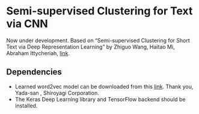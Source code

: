 # Semi-supervised Clustering for Text via CNN

Now under development.
Based on “Semi-supervised Clustering for Short Text via Deep Representation Learning” by Zhiguo Wang, Haitao Mi, Abraham Ittycheriah, [link](https://arxiv.org/pdf/1602.06797.pdf).

## Dependencies

* Learned word2vec model can be downloaded from this [link](http://aial.shiroyagi.co.jp/2017/02/japanese-word2vec-model-builder/). Thank you, Yada-san , Shiroyagi Corporation.
* The Keras Deep Learning library and TensorFlow backend should be installed.